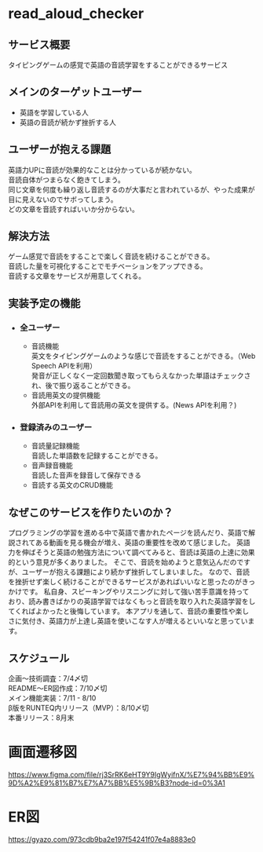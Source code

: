 # read_aloud_checker

## サービス概要
タイピングゲームの感覚で英語の音読学習をすることができるサービス

## メインのターゲットユーザー
- 英語を学習している人
- 英語の音読が続かず挫折する人

## ユーザーが抱える課題
英語力UPに音読が効果的なことは分かっているが続かない。  
音読自体がつまらなく飽きてしまう。  
同じ文章を何度も繰り返し音読するのが大事だと言われているが、やった成果が目に見えないのでサボってしまう。  
どの文章を音読すればいいか分からない。  

## 解決方法
ゲーム感覚で音読をすることで楽しく音読を続けることができる。  
音読した量を可視化することでモチベーションをアップできる。  
音読する文章をサービスが用意してくれる。  

## 実装予定の機能
- ### 全ユーザー
  - 音読機能  
    英文をタイピングゲームのような感じで音読をすることができる。（Web Speech APIを利用）  
    発音が正しくなく一定回数聞き取ってもらえなかった単語はチェックされ、後で振り返ることができる。
  - 音読用英文の提供機能  
    外部APIを利用して音読用の英文を提供する。(News APIを利用？)

- ### 登録済みのユーザー
  - 音読量記録機能  
    音読した単語数を記録することができる。
  - 音声録音機能  
    音読した音声を録音して保存できる
  - 音読する英文のCRUD機能  

## なぜこのサービスを作りたいのか？
プログラミングの学習を進める中で英語で書かれたページを読んだり、英語で解説されてある動画を見る機会が増え、英語の重要性を改めて感じました。
英語力を伸ばそうと英語の勉強方法について調べてみると、音読は英語の上達に効果的という意見が多くありました。
そこで、音読を始めようと意気込んだのですが、ユーザーが抱える課題により続かず挫折してしまいました。
なので、音読を挫折せず楽しく続けることができるサービスがあればいいなと思ったのがきっかけです。
私自身、スピーキングやリスニングに対して強い苦手意識を持っており、読み書きばかりの英語学習ではなくもっと音読を取り入れた英語学習をしてくればよかったと後悔しています。
本アプリを通して、音読の重要性や楽しさに気付き、英語力が上達し英語を使いこなす人が増えるといいなと思っています。

## スケジュール
企画〜技術調査：7/4〆切  
README〜ER図作成：7/10〆切  
メイン機能実装：7/11 - 8/10  
β版をRUNTEQ内リリース（MVP）：8/10〆切  
本番リリース：8月末 

# 画面遷移図
https://www.figma.com/file/rj3SrRK6eHT9Y9IgWyifnX/%E7%94%BB%E9%9D%A2%E9%81%B7%E7%A7%BB%E5%9B%B3?node-id=0%3A1

# ER図
https://gyazo.com/973cdb9ba2e197f54241f07e4a8883e0
